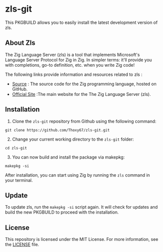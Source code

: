 # zls-git

This PKGBUILD allows you to easily install the latest development version of zls.

## About Zls

The Zig Language Server (zls) is a tool that implements Microsoft's Language Server Protocol for Zig in Zig. In simpler terms: it'll provide you with completions, go-to definition, etc. when you write Zig code!

The following links provide information and resources related to zls :

- [Source](https://github.com/zigtools/zls) :  The source code for the Zig programming language, hosted on GitHub.
- [Official Site](https://install.zigtools.org/) :The main website for the The Zig Language Server (zls).

## Installation

1. Clone the `zls-git` repository from Github using the following command:

```
git clone https://github.com/Thoxy67/zls-git.git
```

2. Change your current working directory to the `zls-git` folder:

```
cd zls-git
```

3. You can now build and install the package via makepkg:

```
makepkg -si
```

After installation, you can start using Zig by running the `zls` command in your
terminal.

## Update

To update zls, run the `makepkg -si` script again. It will check for updates and
build the new PKGBUILD to proceed with the installation.


## License

This repository is licensed under the MIT License. For more information, see the
[LICENSE](LICENSE) file.

